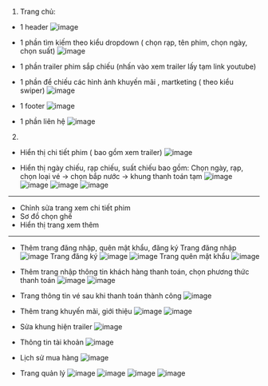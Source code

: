 1. Trang chủ:
- 1 header
![image](https://github.com/user-attachments/assets/904fd7e9-1665-4de1-8bc0-8b124c226436)

- 1 phần tìm kiếm theo kiểu dropdown ( chọn rạp, tên phim, chọn ngày, chọn suất)
![image](https://github.com/user-attachments/assets/443ce6d7-e4b5-4816-bba8-f58703ca82c5)

- 1 phần trailer phim sắp chiếu (nhấn vào xem trailer lấy tạm link youtube)
- 1 phần để chiếu các hình ảnh  khuyến mãi , martketing ( theo kiểu swiper)
![image](https://github.com/user-attachments/assets/64d77de7-b223-470d-b5a8-7521bd7a6d40)

- 1 footer
![image](https://github.com/user-attachments/assets/b7dca440-abb9-432c-9467-84b9f32b4c80)

- 1 phần liên hệ
![image](https://github.com/user-attachments/assets/7f5a7344-eb85-4ee6-a2eb-6401e1cc3125)

2. 
- Hiển thị chi tiết phim ( bao gồm xem trailer)
![image](https://github.com/user-attachments/assets/5853b621-def1-4bd9-b3ca-6ce2c5f6ae15)

- Hiển thị ngày chiếu, rạp chiếu, suất chiếu bao gồm: 
Chọn ngày, rạp, chọn loại vé → chọn bắp nước → khung thanh toán tạm
![image](https://github.com/user-attachments/assets/9f9b8558-0c6c-4eb6-a5c1-abdab40ec15b)
![image](https://github.com/user-attachments/assets/d08940cc-5994-4188-9744-dbbdf120d0de)
![image](https://github.com/user-attachments/assets/388de06e-ceb8-4b14-9111-4fc5bc0a0292)
![image](https://github.com/user-attachments/assets/50484bb7-485d-429d-9f6a-399e9fa66fdf)

------------------------------------------

- Chỉnh sửa trang xem chi tiết phim
- Sơ đồ chọn ghế
- Hiển thị trang xem thêm

------------------------------------------

- Thêm trang đăng nhập, quên mật khẩu, đăng ký
  Trang đăng nhập
![image](https://github.com/user-attachments/assets/d3fd013e-6b35-42ff-84ca-a267f3728556)
  Trang đăng ký
![image](https://github.com/user-attachments/assets/dbcc896a-c17f-4c49-a41c-1b62dc52b56f)
![image](https://github.com/user-attachments/assets/9482fdb8-c819-447a-be15-a1e0386c0433)
  Trang quên mật khẩu
![image](https://github.com/user-attachments/assets/305d5edb-63fb-4e1b-8cd0-a30575e6e412)

- Thêm trang nhập thông tin khách hàng thanh toán, chọn phương thức thanh toán
![image](https://github.com/user-attachments/assets/88a4a708-71f4-47ec-baa1-9c093f7231cf)
![image](https://github.com/user-attachments/assets/9319b521-d954-4dc9-b2f8-620bb199c042)
- Trang thông tin vé sau khi thanh toán thành công
![image](https://github.com/user-attachments/assets/04532e5d-b206-4180-b682-8099f66df646)

- Thêm trang khuyến mãi, giới thiệu
![image](https://github.com/user-attachments/assets/7b7196c4-61d6-4526-a107-68aff0b98230)
![image](https://github.com/user-attachments/assets/74561f08-b335-48b6-a9da-592dba9d1765)

- Sửa khung hiện trailer
![image](https://github.com/user-attachments/assets/315c45c7-6b6b-424b-b64e-1788b5fd886b)

- Thông tin tài khoản
![image](https://github.com/user-attachments/assets/243cc9e5-5d40-4784-bca2-68bd287e519c)

- Lịch sử mua hàng
![image](https://github.com/user-attachments/assets/1f90027b-0179-487d-a96b-4f530c5b8090)

- Trang quản lý
![image](https://github.com/user-attachments/assets/51522fa1-80cb-4377-8de1-48c9fb4d6fce)
![image](https://github.com/user-attachments/assets/65606f30-68c2-4869-83f5-a5c7f35b4bc9)
![image](https://github.com/user-attachments/assets/b4913830-6da5-4809-bd1e-ccdaa0e25b28)
![image](https://github.com/user-attachments/assets/6ce26df8-21b4-4b90-929b-1e12df692e1d)




